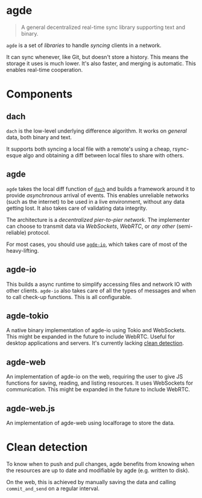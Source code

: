 # agde

> A general decentralized real-time sync library supporting text and binary.

`agde` is a set of _libraries_ to handle _syncing_ clients in a network.

It can sync whenever, like Git, but doesn't store a history. This means the storage it uses is much lower. It's also faster, and merging is automatic. This enables real-time cooperation.

# Components

## dach

`dach` is the low-level underlying difference algorithm. It works on _general_ data, both binary and text.

It supports both syncing a local file with a remote's using a cheap, rsync-esque algo and obtaining a diff between local files to share with others.

## agde

`agde` takes the local diff function of [`dach`](#dach) and builds a framework around it to provide _asynchronous_ arrival of events.
This enables unreliable networks (such as the internet) to be used in a live environment, without any data getting lost.
It also takes care of validating data integrity.

The architecture is a _decentralized pier-to-pier network_.
The implementer can choose to transmit data via _WebSockets_, _WebRTC_, or _any other_ (semi-reliable) protocol.

For most cases, you should use [`agde-io`](#agde-io), which takes care of most of the heavy-lifting.

## agde-io

This builds a async runtime to simplify accessing files and network IO with other clients.
`agde-io` also takes care of all the types of messages and when to call check-up functions. This is all configurable.

## agde-tokio

A native binary implementation of agde-io using Tokio and WebSockets. This might be expanded in the future to include WebRTC.
Useful for desktop applications and servers. It's currently lacking [clean detection](#clean-detection).

## agde-web

An implementation of agde-io on the web, requiring the user to give JS functions for saving, reading, and listing resources.
It uses WebSockets for communication. This might be expanded in the future to include WebRTC.

## agde-web.js

An implementation of agde-web using localforage to store the data.

# Clean detection

To know when to push and pull changes, agde benefits from knowing when the
resources are up to date and modifiable by agde (e.g. written to disk).

On the web, this is achieved by manually saving the data and calling `commit_and_send` on a regular interval.
